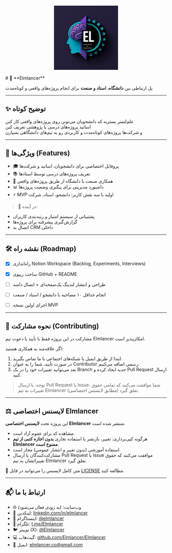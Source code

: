 <p align="center">
  <img src="./Logo.PNG" alt="Elmlancer Logo" width="200"/>
</p>
# 🚀 **Elmlancer**

پل ارتباطی بین **دانشگاه، استاد و صنعت** برای انجام پروژه‌های واقعی و کوتاه‌مدت  

---

## ✨ توضیح کوتاه
علم‌لنسر بستریه که دانشجویان می‌تونن روی پروژه‌های واقعی کار کنن  
اساتید پروژه‌های درسی یا پژوهشی تعریف کنن  
و شرکت‌ها پروژه‌های کوتاه‌مدت و کاربردی رو به تیم‌های دانشگاهی بسپارن  

---

## 🔑 ویژگی‌ها (Features)
- 🎓 پروفایل اختصاصی برای دانشجویان، اساتید و شرکت‌ها  
- 📚 تعریف پروژه‌های درسی توسط استادها  
- 🏢 همکاری صنعت با دانشگاه از طریق پروژه‌های واقعی  
- 📊 داشبورد مدیریتی برای پیگیری وضعیت پروژه‌ها  
- ⚡ MVP اولیه با سه نقش کاربر: دانشجو، استاد، شرکت  

> 🚧 در آینده:
- پشتیبانی از سیستم امتیاز و رتبه‌بندی کاربران  
- گزارش‌گیری پیشرفته برای پروژه‌ها  
- اتصال به CRM داخلی  

---

## 🛠 نقشه راه (Roadmap)
- [x] راه‌اندازی Notion Workspace (Backlog, Experiments, Interviews)  
- [x] ساخت ریپوی GitHub + README  
- [ ] طراحی و انتشار لندینگ یک‌صفحه‌ای + اتصال دامنه  
- [ ] انجام حداقل ۱۰ مصاحبه با دانشجو / استاد / صنعت  
- [ ] اجرای اولین نسخه MVP  

 

---

## 🤝 نحوه مشارکت (Contributing)
مشارکت در این پروژه فقط با تأیید یا دعوت تیم Elmlancer امکان‌پذیر است.  

اگر علاقه‌مند به همکاری هستید:  
1. ابتدا از طریق ایمیل یا شبکه‌های اجتماعی با ما تماس بگیرید.  
2. در صورت تأیید، شما را به عنوان Contributor رسمی اضافه می‌کنیم.  
3. بعد می‌توانید تغییرات خود را در یک Branch جدید ایجاد کرده و Pull Request ارسال کنید.  

> توجه: با ارسال Pull Request یا Issue، شما موافقت می‌کنید که تمامی حقوق تغییرات به تیم Elmlancer تعلق گیرد (مطابق لایسنس اختصاصی).

---

## ⚖️ لایسنس اختصاصی Elmlancer

این پروژه تحت **لایسنس اختصاصی Elmlancer** منتشر شده است.  
- مشاهده کد برای عموم آزاد است.  
- هرگونه کپی‌برداری، تغییر، بازنشر یا استفاده تجاری **بدون اجازه کتبی از تیم Elmlancer ممنوع است**.  
- استفاده آموزشی (بدون تغییر و انتشار عمومی) مجاز است.  
- مشارکت‌کنندگان با ارسال Pull Request یا Issue موافقت می‌کنند که حقوق تغییراتشان به تیم Elmlancer تعلق گیرد.  

📄 متن کامل لایسنس را می‌توانید در فایل [LICENSE](./LICENSE) مطالعه کنید.


---

## 📬 ارتباط با ما
- 🌐 وب‌سایت: *(به زودی فعال می‌شود)*  
- 💼 لینکدین: [linkedin.com/in/elmlancer](https://www.linkedin.com/in/elmlancer)  
- 📸 اینستاگرام: [@elmlancer](https://www.instagram.com/elmlancer)  
- 📢 تلگرام: [t.me/Elmlancer](https://t.me/Elmlancer)  
- 🐦 توییتر (X): [@Elmlancer](https://twitter.com/Elmlancer)
- 💻 گیت‌هاب: [github.com/Elmlancer/Elmlancer](https://github.com/Elmlancer/Elmlancer) 
- 📧 ایمیل: elmlancer.co@gmail.com  
